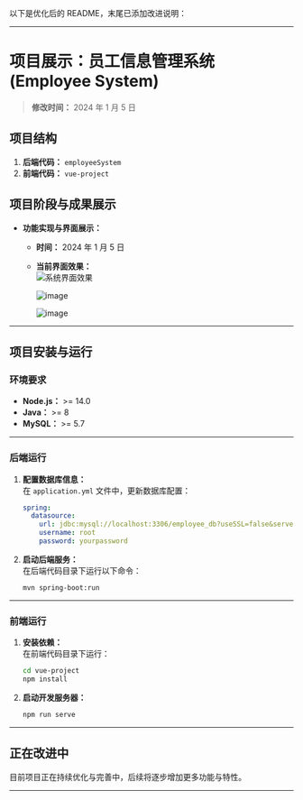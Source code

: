以下是优化后的 README，末尾已添加改进说明：

---

# 项目展示：员工信息管理系统 (Employee System)

> **修改时间：** 2024 年 1 月 5 日  

## 项目结构  
1. **后端代码：** `employeeSystem`  
2. **前端代码：** `vue-project`  

## 项目阶段与成果展示  
- **功能实现与界面展示：**  
  - **时间：** 2024 年 1 月 5 日  
  - **当前界面效果：**  
    ![系统界面效果](https://github.com/user-attachments/assets/52b859c7-d532-4a30-a499-45185b78d147)  

    ![image](https://github.com/user-attachments/assets/c957142a-f826-4835-afc7-8c2b784a8c54)

    ![image](https://github.com/user-attachments/assets/78936e80-6a22-45ee-81dd-fac5df37bc39)

---
## 项目安装与运行  

### 环境要求  
- **Node.js：** >= 14.0  
- **Java：** >= 8  
- **MySQL：** >= 5.7  

---

### 后端运行  
1. **配置数据库信息：**  
   在 `application.yml` 文件中，更新数据库配置：  
   ```yaml
   spring:
     datasource:
       url: jdbc:mysql://localhost:3306/employee_db?useSSL=false&serverTimezone=UTC
       username: root
       password: yourpassword
   ```

2. **启动后端服务：**  
   在后端代码目录下运行以下命令：  
   ```bash
   mvn spring-boot:run
   ```

---

### 前端运行  
1. **安装依赖：**  
   在前端代码目录下运行：  
   ```bash
   cd vue-project
   npm install
   ```

2. **启动开发服务器：**  
   ```bash
   npm run serve
   ```

---

## 正在改进中  
目前项目正在持续优化与完善中，后续将逐步增加更多功能与特性。  

--- 

